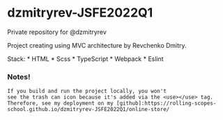 # dzmitryrev-JSFE2022Q1
Private repository for @dzmitryrev

Project creating using MVC architecture by Revchenko Dmitry.

Stack: 
    * HTML
    * Scss
    * TypeScript 
    * Webpack
    * Eslint

### Notes!
    If you build and run the project locally, you won't 
    see the trash can icon because it's added via the <use></use> tag. 
    Therefore, see my deployment on my [github]:https://rolling-scopes-school.github.io/dzmitryrev-JSFE2022Q1/online-store/

